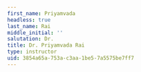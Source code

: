 ```yaml
---
first_name: Priyamvada
headless: true
last_name: Rai
middle_initial: ''
salutation: Dr.
title: Dr. Priyamvada Rai
type: instructor
uid: 3854a65a-753a-c3aa-1be5-7a5575be7ff7
---
```


